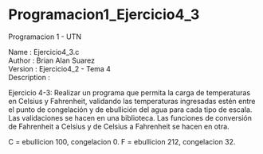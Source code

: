 # Programacion1_Ejercicio4_3
Programacion 1 - UTN



 Name        : Ejercicio4_3.c
 <br>Author      : Brian Alan Suarez
 <br>Version     : Ejercicio4_2 - Tema 4
 <br>Description :

Ejercicio 4-3: Realizar un programa que permita la carga de temperaturas en Celsius y
Fahrenheit, validando las temperaturas ingresadas estén entre el punto de congelación y de
ebullición del agua para cada tipo de escala. Las validaciones se hacen en una biblioteca. Las
funciones de conversión de Fahrenheit a Celsius y de Celsius a Fahrenheit se hacen en otra.

C = ebullicion 100, congelacion 0.
F = ebullicion 212, congelacion 32.

